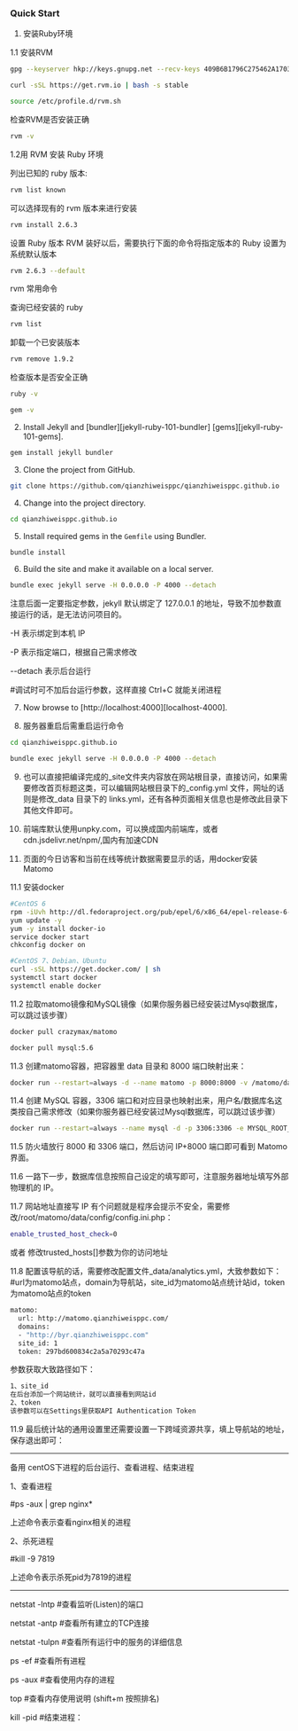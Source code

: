 

### Quick Start

1. 安装Ruby环境

1.1 安装RVM

```sh
gpg --keyserver hkp://keys.gnupg.net --recv-keys 409B6B1796C275462A1703113804BB82D39DC0E3 7D2BAF1CF37B13E2069D6956105BD0E739499BDB
```

```sh
curl -sSL https://get.rvm.io | bash -s stable
```

```sh
source /etc/profile.d/rvm.sh
```

检查RVM是否安装正确
```sh
rvm -v
```


1.2用 RVM 安装 Ruby 环境

列出已知的 ruby 版本:
```sh
rvm list known
```

可以选择现有的 rvm 版本来进行安装
```sh
rvm install 2.6.3
```

设置 Ruby 版本
RVM 装好以后，需要执行下面的命令将指定版本的 Ruby 设置为系统默认版本
```sh
rvm 2.6.3 --default
```


rvm 常用命令

查询已经安装的 ruby
```sh
rvm list
```

卸载一个已安装版本
```sh
rvm remove 1.9.2
```

检查版本是否安全正确
```sh
ruby -v
```

```sh
gem -v
```


2. Install Jekyll and [bundler][jekyll-ruby-101-bundler] [gems][jekyll-ruby-101-gems].

```sh
gem install jekyll bundler
```


3. Clone the project from GitHub.

```sh
git clone https://github.com/qianzhiweisppc/qianzhiweisppc.github.io
```


4. Change into the project directory.
```sh
cd qianzhiweisppc.github.io
```


5. Install required gems in the `Gemfile` using Bundler.
```sh
bundle install
```


6. Build the site and make it available on a local server.
```sh
bundle exec jekyll serve -H 0.0.0.0 -P 4000 --detach 
```

注意后面一定要指定参数，jekyll 默认绑定了 127.0.0.1 的地址，导致不加参数直接运行的话，是无法访问项目的。

-H 表示绑定到本机 IP

-P 表示指定端口，根据自己需求修改 

--detach 表示后台运行

#调试时可不加后台运行参数，这样直接 Ctrl+C 就能关闭进程



7. Now browse to [http://localhost:4000][localhost-4000].


8. 服务器重启后需重启运行命令

```sh
cd qianzhiweisppc.github.io
```

```sh
bundle exec jekyll serve -H 0.0.0.0 -P 4000 --detach
```

9. 也可以直接把编译完成的_site文件夹内容放在网站根目录，直接访问，如果需要修改首页标题这类，可以编辑网站根目录下的_config.yml 文件，网址的话则是修改_data 目录下的 links.yml，还有各种页面相关信息也是修改此目录下其他文件即可。

10. 前端库默认使用unpky.com，可以换成国内前端库，或者cdn.jsdelivr.net/npm/,国内有加速CDN

11. 页面的今日访客和当前在线等统计数据需要显示的话，用docker安装 Matomo

11.1 安装docker

```sh
#CentOS 6
rpm -iUvh http://dl.fedoraproject.org/pub/epel/6/x86_64/epel-release-6-8.noarch.rpm
yum update -y
yum -y install docker-io
service docker start
chkconfig docker on

#CentOS 7、Debian、Ubuntu
curl -sSL https://get.docker.com/ | sh
systemctl start docker
systemctl enable docker
```

11.2 拉取matomo镜像和MySQL镜像（如果你服务器已经安装过Mysql数据库，可以跳过该步骤）

```sh
docker pull crazymax/matomo

docker pull mysql:5.6 
```

11.3 创建matomo容器，把容器里 data 目录和 8000 端口映射出来：

```sh
docker run --restart=always -d --name matomo -p 8000:8000 -v /matomo/data:/data crazymax/matomo
```

11.4 创建 MySQL 容器，3306 端口和对应目录也映射出来，用户名/数据库名这类按自己需求修改（如果你服务器已经安装过Mysql数据库，可以跳过该步骤）

```sh
docker run --restart=always --name mysql -d -p 3306:3306 -e MYSQL_ROOT_PASSWORD=lishuma -e MYSQL_DATABASE=matomo -e MYSQL_USER=matomo -e MYSQL_PASSWORD=matomo -v /matomo/mysql:/var/lib/mysql mysql:5.6
```

11.5 防火墙放行 8000 和 3306 端口，然后访问 IP+8000 端口即可看到 Matomo 界面。

11.6 一路下一步，数据库信息按照自己设定的填写即可，注意服务器地址填写外部物理机的 IP。

11.7  网站地址直接写 IP 有个问题就是程序会提示不安全，需要修改/root/matomo/data/config/config.ini.php：

```sh
enable_trusted_host_check=0
```

或者
修改trusted_hosts[]参数为你的访问地址

11.8 配置该导航的话，需要修改配置文件_data/analytics.yml，大致参数如下：
#url为matomo站点，domain为导航站，site_id为matomo站点统计站id，token为matomo站点的token

```sh
matomo:
  url: http://matomo.qianzhiweisppc.com/
  domains:
  - "http://byr.qianzhiweisppc.com"
  site_id: 1
  token: 297bd600834c2a5a70293c47a
```

参数获取大致路径如下：

```sh
1、site_id
在后台添加一个网站统计，就可以直接看到网站id
2、token
该参数可以在Settings里获取API Authentication Token
```

11.9 最后统计站的通用设置里还需要设置一下跨域资源共享，填上导航站的地址，保存退出即可：




-----------------------------------------------------------------------------------------------------
备用
centOS下进程的后台运行、查看进程、结束进程

1、查看进程

#ps -aux | grep nginx*

上述命令表示查看nginx相关的进程

2、杀死进程

#kill -9 7819

上述命令表示杀死pid为7819的进程

-----------------------------------------------------------------------------------------------------

netstat -lntp    #查看监听(Listen)的端口

netstat -antp   #查看所有建立的TCP连接

netstat -tulpn  #查看所有运行中的服务的详细信息

ps -ef              #查看所有进程

ps -aux           #查看使用内存的进程

top                  #查看内存使用说明 (shift+m 按照排名)

kill -pid  #结束进程：




